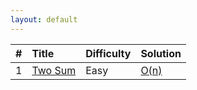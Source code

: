 ```yaml
---
layout: default
---
```


[comment]: <> (reference template: https://github.com/pages-themes/minimal/blob/master/index.md)

| #          | Title                                                          | Difficulty | Solution         |
|:-----------|:---------------------------------------------------------------|:-----------|:-----------------|
| 1          | [Two Sum](https://leetcode.com/problems/two-sum/#/description) | Easy       |[O(n)](https://github.com/leetcoder2017/leetcode/tree/master/solutions/two_sum.md)|
